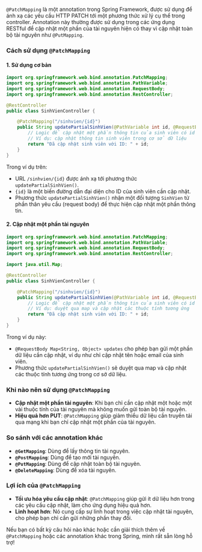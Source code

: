 `@PatchMapping` là một annotation trong Spring Framework, được sử dụng để ánh xạ các yêu cầu HTTP PATCH tới một phương thức xử lý cụ thể trong controller. Annotation này thường được sử dụng trong các ứng dụng RESTful để cập nhật một phần của tài nguyên hiện có thay vì cập nhật toàn bộ tài nguyên như `@PutMapping`.

### Cách sử dụng `@PatchMapping`

#### 1. Sử dụng cơ bản

```java
import org.springframework.web.bind.annotation.PatchMapping;
import org.springframework.web.bind.annotation.PathVariable;
import org.springframework.web.bind.annotation.RequestBody;
import org.springframework.web.bind.annotation.RestController;

@RestController
public class SinhVienController {

    @PatchMapping("/sinhvien/{id}")
    public String updatePartialSinhVien(@PathVariable int id, @RequestBody SinhVien sinhVien) {
        // Logic để cập nhật một phần thông tin của sinh viên có id tương ứng
        // Ví dụ: cập nhật thông tin sinh viên trong cơ sở dữ liệu
        return "Đã cập nhật sinh viên với ID: " + id;
    }
}
```

Trong ví dụ trên:
- URL `/sinhvien/{id}` được ánh xạ tới phương thức `updatePartialSinhVien()`.
- `{id}` là một biến đường dẫn đại diện cho ID của sinh viên cần cập nhật.
- Phương thức `updatePartialSinhVien()` nhận một đối tượng `SinhVien` từ phần thân yêu cầu (request body) để thực hiện cập nhật một phần thông tin.

#### 2. Cập nhật một phần tài nguyên

```java
import org.springframework.web.bind.annotation.PatchMapping;
import org.springframework.web.bind.annotation.PathVariable;
import org.springframework.web.bind.annotation.RequestBody;
import org.springframework.web.bind.annotation.RestController;

import java.util.Map;

@RestController
public class SinhVienController {

    @PatchMapping("/sinhvien/{id}")
    public String updatePartialSinhVien(@PathVariable int id, @RequestBody Map<String, Object> updates) {
        // Logic để cập nhật một phần thông tin của sinh viên có id tương ứng
        // Ví dụ: duyệt qua map và cập nhật các thuộc tính tương ứng
        return "Đã cập nhật sinh viên với ID: " + id;
    }
}
```

Trong ví dụ này:
- `@RequestBody Map<String, Object> updates` cho phép bạn gửi một phần dữ liệu cần cập nhật, ví dụ như chỉ cập nhật tên hoặc email của sinh viên.
- Phương thức `updatePartialSinhVien()` sẽ duyệt qua map và cập nhật các thuộc tính tương ứng trong cơ sở dữ liệu.

### Khi nào nên sử dụng `@PatchMapping`

- **Cập nhật một phần tài nguyên**: Khi bạn chỉ cần cập nhật một hoặc một vài thuộc tính của tài nguyên mà không muốn gửi toàn bộ tài nguyên.
- **Hiệu quả hơn PUT**: `@PatchMapping` giúp giảm thiểu dữ liệu cần truyền tải qua mạng khi bạn chỉ cập nhật một phần của tài nguyên.

### So sánh với các annotation khác

- **`@GetMapping`**: Dùng để lấy thông tin tài nguyên.
- **`@PostMapping`**: Dùng để tạo mới tài nguyên.
- **`@PutMapping`**: Dùng để cập nhật toàn bộ tài nguyên.
- **`@DeleteMapping`**: Dùng để xóa tài nguyên.

### Lợi ích của `@PatchMapping`

- **Tối ưu hóa yêu cầu cập nhật**: `@PatchMapping` giúp gửi ít dữ liệu hơn trong các yêu cầu cập nhật, làm cho ứng dụng hiệu quả hơn.
- **Linh hoạt hơn**: Nó cung cấp sự linh hoạt trong việc cập nhật tài nguyên, cho phép bạn chỉ cần gửi những phần thay đổi.

Nếu bạn có bất kỳ câu hỏi nào khác hoặc cần giải thích thêm về `@PatchMapping` hoặc các annotation khác trong Spring, mình rất sẵn lòng hỗ trợ!